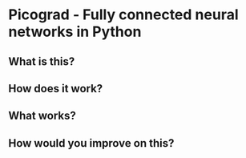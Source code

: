 # Picograd - Fully connected neural networks in Python 

## What is this?

## How does it work?

## What works?

## How would you improve on this?
